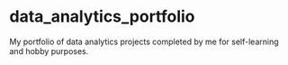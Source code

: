 # data_analytics_portfolio
My portfolio of data analytics projects completed by me for self-learning and hobby purposes.

